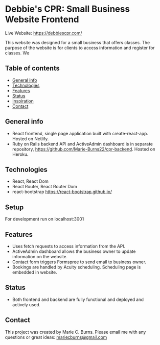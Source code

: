#  Debbie's CPR: Small Business Website Frontend
Live Website: https://debbiescpr.com/

This website was designed for a small business that offers classes. The purpose of the website is for clients to access information and register for classes. We

## Table of contents
* [General info](#general-info)
* [Technologies](#technologies)
* [Features](#features)
* [Status](#status)
* [Inspiration](#inspiration)
* [Contact](#contact)

## General info
* React frontend, single page application built with create-react-app. Hosted on Netlify.
* Ruby on Rails backend API and ActiveAdmin dashboard is in separate repository, https://github.com/Marie-Burns22/cpr-backend. Hosted on Heroku.

## Technologies
* React, React Dom
* React Router, React Router Dom
* react-bootstrap  https://react-bootstrap.github.io/

## Setup
For development run on localhost:3001

## Features
* Uses fetch requests to access information from the API.
* ActiveAdmin dashboard allows the business owner to update information on the website.
* Contact form triggers Formspree to send email to business owner.
* Bookings are handled by Acuity scheduling. Scheduling page is embedded in website. 

## Status
* Both frontend and backend are fully functional and deployed and actively used.

## Contact
This project was created by Marie C. Burns. Please email me with any questions or great ideas: mariecburns@gmail.com
